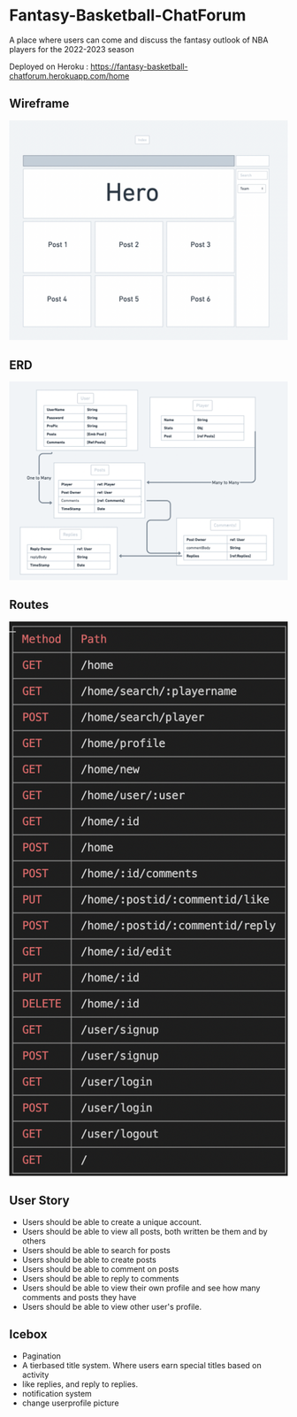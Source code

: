 # Fantasy-Basketball-ChatForum

A place where users can come and discuss the fantasy outlook of NBA players for the 2022-2023 season

Deployed on Heroku : https://fantasy-basketball-chatforum.herokuapp.com/home

## Wireframe
![Wireframe](public/images/Wireframe.png)

## ERD
![ERD](public/images/ERD.png)

## Routes
![Routes](public/images/rowdy.png)

## User Story

- Users should be able to create a unique account. 
- Users should be able to view all posts, both written be them and by others
- Users should be able to search for posts
- Users should be able to create posts
- Users should be able to comment on posts
- Users should be able to reply to comments
- Users should be able to view their own profile and see how many comments and posts they have
- Users should be able to view other user's profile. 

## Icebox

- Pagination
- A tierbased title system. Where users earn special titles based on activity
- like replies, and reply to replies. 
- notification system 
- change userprofile picture


